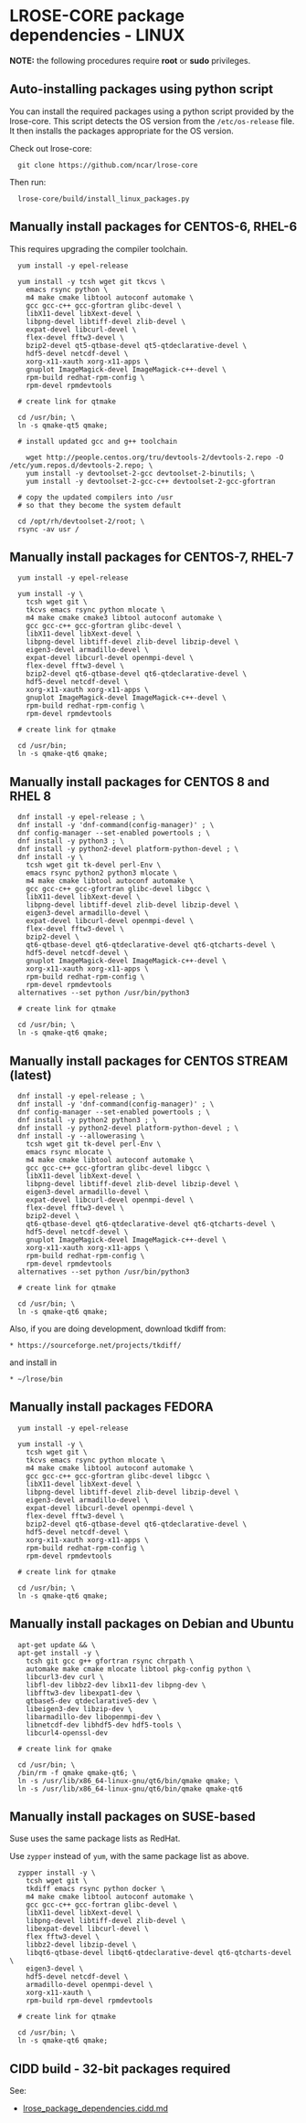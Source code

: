 # LROSE-CORE package dependencies - LINUX

**NOTE:** the following procedures require **root** or **sudo** privileges.

## Auto-installing packages using python script

You can install the required packages using a python script provided by the lrose-core.
This script detects the OS version from the ```/etc/os-release``` file.
It then installs the packages appropriate for the OS version.

Check out lrose-core:

```
  git clone https://github.com/ncar/lrose-core
```

Then run:

```
  lrose-core/build/install_linux_packages.py
```

## Manually install packages for CENTOS-6, RHEL-6

This requires upgrading the compiler toolchain.

```
  yum install -y epel-release

  yum install -y tcsh wget git tkcvs \
    emacs rsync python \
    m4 make cmake libtool autoconf automake \
    gcc gcc-c++ gcc-gfortran glibc-devel \
    libX11-devel libXext-devel \
    libpng-devel libtiff-devel zlib-devel \
    expat-devel libcurl-devel \
    flex-devel fftw3-devel \
    bzip2-devel qt5-qtbase-devel qt5-qtdeclarative-devel \
    hdf5-devel netcdf-devel \
    xorg-x11-xauth xorg-x11-apps \
    gnuplot ImageMagick-devel ImageMagick-c++-devel \
    rpm-build redhat-rpm-config \
    rpm-devel rpmdevtools

  # create link for qtmake

  cd /usr/bin; \
  ln -s qmake-qt5 qmake;

  # install updated gcc and g++ toolchain

    wget http://people.centos.org/tru/devtools-2/devtools-2.repo -O /etc/yum.repos.d/devtools-2.repo; \
    yum install -y devtoolset-2-gcc devtoolset-2-binutils; \
    yum install -y devtoolset-2-gcc-c++ devtoolset-2-gcc-gfortran

  # copy the updated compilers into /usr
  # so that they become the system default

  cd /opt/rh/devtoolset-2/root; \
  rsync -av usr /
```

## Manually install packages for CENTOS-7, RHEL-7

```
  yum install -y epel-release

  yum install -y \
    tcsh wget git \
    tkcvs emacs rsync python mlocate \
    m4 make cmake cmake3 libtool autoconf automake \
    gcc gcc-c++ gcc-gfortran glibc-devel \
    libX11-devel libXext-devel \
    libpng-devel libtiff-devel zlib-devel libzip-devel \
    eigen3-devel armadillo-devel \
    expat-devel libcurl-devel openmpi-devel \
    flex-devel fftw3-devel \
    bzip2-devel qt6-qtbase-devel qt6-qtdeclarative-devel \
    hdf5-devel netcdf-devel \
    xorg-x11-xauth xorg-x11-apps \
    gnuplot ImageMagick-devel ImageMagick-c++-devel \
    rpm-build redhat-rpm-config \
    rpm-devel rpmdevtools

  # create link for qtmake

  cd /usr/bin;
  ln -s qmake-qt6 qmake;
```

## Manually install packages for CENTOS 8 and RHEL 8

```
  dnf install -y epel-release ; \
  dnf install -y 'dnf-command(config-manager)' ; \
  dnf config-manager --set-enabled powertools ; \
  dnf install -y python3 ; \
  dnf install -y python2-devel platform-python-devel ; \
  dnf install -y \
    tcsh wget git tk-devel perl-Env \
    emacs rsync python2 python3 mlocate \
    m4 make cmake libtool autoconf automake \
    gcc gcc-c++ gcc-gfortran glibc-devel libgcc \
    libX11-devel libXext-devel \
    libpng-devel libtiff-devel zlib-devel libzip-devel \
    eigen3-devel armadillo-devel \
    expat-devel libcurl-devel openmpi-devel \
    flex-devel fftw3-devel \
    bzip2-devel \
    qt6-qtbase-devel qt6-qtdeclarative-devel qt6-qtcharts-devel \
    hdf5-devel netcdf-devel \
    gnuplot ImageMagick-devel ImageMagick-c++-devel \
    xorg-x11-xauth xorg-x11-apps \
    rpm-build redhat-rpm-config \
    rpm-devel rpmdevtools
  alternatives --set python /usr/bin/python3

  # create link for qtmake

  cd /usr/bin; \
  ln -s qmake-qt6 qmake;
```

## Manually install packages for CENTOS STREAM (latest)

```
  dnf install -y epel-release ; \
  dnf install -y 'dnf-command(config-manager)' ; \
  dnf config-manager --set-enabled powertools ; \
  dnf install -y python2 python3 ; \
  dnf install -y python2-devel platform-python-devel ; \
  dnf install -y --allowerasing \
    tcsh wget git tk-devel perl-Env \
    emacs rsync mlocate \
    m4 make cmake libtool autoconf automake \
    gcc gcc-c++ gcc-gfortran glibc-devel libgcc \
    libX11-devel libXext-devel \
    libpng-devel libtiff-devel zlib-devel libzip-devel \
    eigen3-devel armadillo-devel \
    expat-devel libcurl-devel openmpi-devel \
    flex-devel fftw3-devel \
    bzip2-devel \
    qt6-qtbase-devel qt6-qtdeclarative-devel qt6-qtcharts-devel \
    hdf5-devel netcdf-devel \
    gnuplot ImageMagick-devel ImageMagick-c++-devel \
    xorg-x11-xauth xorg-x11-apps \
    rpm-build redhat-rpm-config \
    rpm-devel rpmdevtools
  alternatives --set python /usr/bin/python3

  # create link for qtmake

  cd /usr/bin; \
  ln -s qmake-qt6 qmake;
```

Also, if you are doing development, download tkdiff from:

```
* https://sourceforge.net/projects/tkdiff/
```

and install in

```
* ~/lrose/bin
```

## Manually install packages FEDORA

```
  yum install -y epel-release

  yum install -y \
    tcsh wget git \
    tkcvs emacs rsync python mlocate \
    m4 make cmake libtool autoconf automake \
    gcc gcc-c++ gcc-gfortran glibc-devel libgcc \
    libX11-devel libXext-devel \
    libpng-devel libtiff-devel zlib-devel libzip-devel \
    eigen3-devel armadillo-devel \
    expat-devel libcurl-devel openmpi-devel \
    flex-devel fftw3-devel \
    bzip2-devel qt6-qtbase-devel qt6-qtdeclarative-devel \
    hdf5-devel netcdf-devel \
    xorg-x11-xauth xorg-x11-apps \
    rpm-build redhat-rpm-config \
    rpm-devel rpmdevtools

  # create link for qtmake

  cd /usr/bin; \
  ln -s qmake-qt6 qmake;
```

## Manually install packages on Debian and Ubuntu

```
  apt-get update && \
  apt-get install -y \
    tcsh git gcc g++ gfortran rsync chrpath \
    automake make cmake mlocate libtool pkg-config python \
    libcurl3-dev curl \
    libfl-dev libbz2-dev libx11-dev libpng-dev \
    libfftw3-dev libexpat1-dev \
    qtbase5-dev qtdeclarative5-dev \
    libeigen3-dev libzip-dev \
    libarmadillo-dev libopenmpi-dev \
    libnetcdf-dev libhdf5-dev hdf5-tools \
    libcurl4-openssl-dev

  # create link for qmake

  cd /usr/bin; \
  /bin/rm -f qmake qmake-qt6; \
  ln -s /usr/lib/x86_64-linux-gnu/qt6/bin/qmake qmake; \
  ln -s /usr/lib/x86_64-linux-gnu/qt6/bin/qmake qmake-qt6
```

## Manually install packages on SUSE-based

Suse uses the same package lists as RedHat.

Use ```zypper``` instead of ```yum```, with the same package list as above.

```
  zypper install -y \
    tcsh wget git \
    tkdiff emacs rsync python docker \
    m4 make cmake libtool autoconf automake \
    gcc gcc-c++ gcc-fortran glibc-devel \
    libX11-devel libXext-devel \
    libpng-devel libtiff-devel zlib-devel \
    libexpat-devel libcurl-devel \
    flex fftw3-devel \
    libbz2-devel libzip-devel \
    libqt6-qtbase-devel libqt6-qtdeclarative-devel qt6-qtcharts-devel \
    eigen3-devel \
    hdf5-devel netcdf-devel \
    armadillo-devel openmpi-devel \
    xorg-x11-xauth \
    rpm-build rpm-devel rpmdevtools

  # create link for qtmake

  cd /usr/bin; \
  ln -s qmake-qt6 qmake;
```

## CIDD build - 32-bit packages required

See:

* [lrose_package_dependencies.cidd.md](./lrose_package_dependencies.cidd.md)

